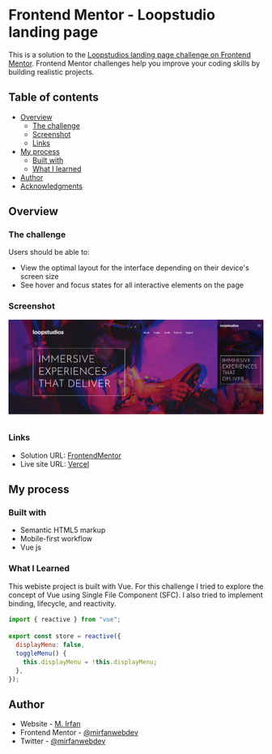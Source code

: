 # Frontend Mentor - Loopstudio landing page

This is a solution to the [Loopstudios landing page challenge on Frontend Mentor](https://www.frontendmentor.io/challenges/loopstudios-landing-page-N88J5Onjw). Frontend Mentor challenges help you improve your coding skills by building realistic projects.

## Table of contents

- [Overview](#overview)
  - [The challenge](#the-challenge)
  - [Screenshot](#screenshot)
  - [Links](#links)
- [My process](#my-process)
  - [Built with](#built-with)
  - [What I learned](#what-i-learned)
- [Author](#author)
- [Acknowledgments](#acknowledgments)

## Overview

### The challenge

Users should be able to:

- View the optimal layout for the interface depending on their device's screen size
- See hover and focus states for all interactive elements on the page

### Screenshot

![](./public/loopstudios-screenshot.jpg)

### Links

- Solution URL: [FrontendMentor](https://www.frontendmentor.io/profile/mirfanwebdev)
- Live site URL: [Vercel](https://loopstudio-landing-frontendmentor.vercel.app/)

## My process

### Built with

- Semantic HTML5 markup
- Mobile-first workflow
- Vue js

### What I Learned

This webiste project is built with Vue. For this challenge I tried to explore the concept of Vue using Single File Component (SFC). I also tried to implement binding, lifecycle, and reactivity.

```js
import { reactive } from "vue";

export const store = reactive({
  displayMenu: false,
  toggleMenu() {
    this.displayMenu = !this.displayMenu;
  },
});
```

## Author

- Website - [M. Irfan](https://mirfandev.tech)
- Frontend Mentor - [@mirfanwebdev](https://www.frontendmentor.io/profile/mirfanwebdev)
- Twitter - [@mirfanwebdev](https://https://twitter.com/mirfanwebdev)
